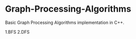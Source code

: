 Graph-Processing-Algorithms
===========================

Basic Graph Processing Algorithms implementation in C++.


1.BFS
2.DFS
